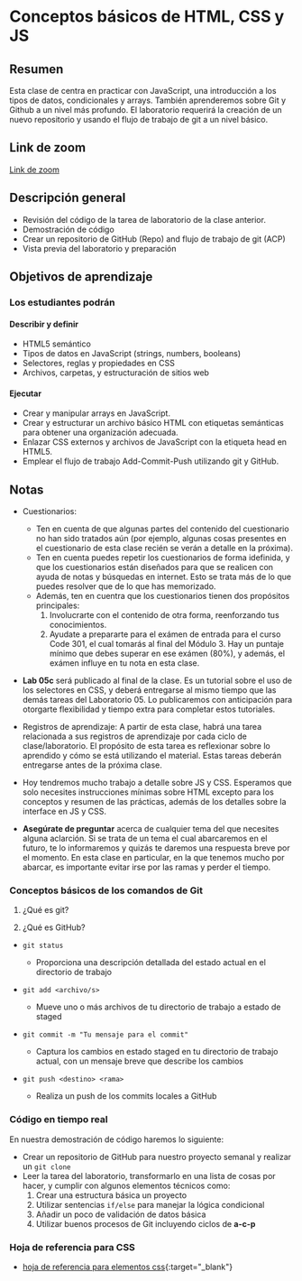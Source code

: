 # Conceptos básicos de HTML, CSS y JS

## Resumen

Esta clase de centra en practicar con JavaScript, una introducción a los tipos de datos, condicionales y arrays. También aprenderemos sobre Git y Github a un nivel más profundo. El laboratorio requerirá la creación de un nuevo repositorio y usando el flujo de trabajo de git a un nivel básico.

## Link de zoom

[Link de zoom](https://us06web.zoom.us/rec/share/y_p2XTsU4K0SjML6kz4xIMP3A63VJTzaQAbSqDMSWbIFgKXrzwMYFNCwCX0Fi6UY.as2ozeUuWWSwFKEE)


## Descripción general

- Revisión del código de la tarea de laboratorio de la clase anterior.
- Demostración de código
- Crear un repositorio de GitHub (Repo) and flujo de trabajo de git (ACP)
- Vista previa del laboratorio y preparación

## Objetivos de aprendizaje

### Los estudiantes podrán

#### Describir y definir

- HTML5 semántico
- Tipos de datos en JavaScript (strings, numbers, booleans)
- Selectores, reglas y propiedades en CSS
- Archivos, carpetas, y estructuración de sitios web

#### Ejecutar

- Crear y manipular arrays en JavaScript.
- Crear y estructurar un archivo básico HTML con etiquetas semánticas para obtener una organización adecuada.
- Enlazar CSS externos y archivos de JavaScript con la etiqueta head en HTML5.
- Emplear el flujo de trabajo Add-Commit-Push utilizando git y GitHub.

## Notas

- Cuestionarios:
  - Ten en cuenta de que algunas partes del contenido del cuestionario no han sido tratados aún (por ejemplo, algunas cosas presentes en el cuestionario de esta clase recién se verán a detalle en la próxima).
  - Ten en cuenta puedes repetir los cuestionarios de forma idefinida, y que los cuestionarios están diseñados para que se realicen con ayuda de notas y búsquedas en internet. Esto se trata más de lo que puedes resolver que de lo que has memorizado.
  - Además, ten en cuentra que los cuestionarios tienen dos propósitos principales:
      1. Involucrarte con el contenido de otra forma, reenforzando tus conocimientos.
      1. Ayudate a prepararte para el exámen de entrada para el curso Code 301, el cual tomarás al final del Módulo 3. Hay un puntaje mínimo que debes superar en ese exámen (80%), y además, el exámen influye en tu nota en esta clase.

- **Lab 05c** será publicado al final de la clase. Es un tutorial sobre el uso de los selectores en CSS, y deberá entregarse al mismo tiempo que las demás tareas del Laboratorio 05. Lo publicaremos con anticipación para otorgarte flexibilidad y tiempo extra para completar estos tutoriales.

- Registros de aprendizaje: A partir de esta clase, habrá una tarea relacionada a sus registros de aprendizaje por cada ciclo de clase/laboratorio. El propósito de esta tarea es reflexionar sobre lo aprendido y cómo se está utilizando el material. Estas tareas deberán entregarse antes de la próxima clase.

- Hoy tendremos mucho trabajo a detalle sobre JS y CSS. Esperamos que solo necesites instrucciones mínimas sobre HTML excepto para los conceptos y resumen de las prácticas, además de los detalles sobre la interface en JS y CSS.

- **Asegúrate de preguntar** acerca de cualquier tema del que necesites alguna aclarción. Si se trata de un tema el cual abarcaremos en el futuro, te lo informaremos y quizás te daremos una respuesta breve por el momento. En esta clase en particular, en la que tenemos mucho por abarcar, es importante evitar irse por las ramas y perder el tiempo. 

### Conceptos básicos de los comandos de Git

1. ¿Qué es git?

1. ¿Qué es GitHub?

- `git status`
  - Proporciona una descripción detallada del estado actual en el directorio de trabajo

- `git add <archivo/s>`
  - Mueve uno o más archivos de tu directorio de trabajo a estado de staged

- `git commit -m "Tu mensaje para el commit"`
  - Captura los cambios en estado staged en tu directorio de trabajo actual, con un mensaje breve que describe los cambios

- `git push <destino> <rama>`
  - Realiza un push de los commits locales a GitHub

### Código en tiempo real

En nuestra demostración de código haremos lo siguiente:

- Crear un repositorio de GitHub para nuestro proyecto semanal y realizar un `git clone`
- Leer la tarea del laboratorio, transformarlo en una lista de cosas por hacer, y cumplir con algunos elementos técnicos como:
  1. Crear una estructura básica un proyecto
  1. Utilizar sentencias `if/else` para manejar la lógica condicional
  1. Añadir un poco de validación de datos básica
  1. Utilizar buenos procesos de Git incluyendo ciclos de **a-c-p**

### Hoja de referencia para CSS

- [hoja de referencia para elementos css](https://overapi.com/css){:target="_blank"}
